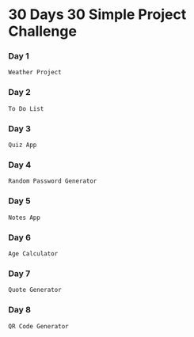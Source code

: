 # 30 Days 30 Simple Project Challenge

### Day 1
```
Weather Project
```

### Day 2
```
To Do List
```

### Day 3
```
Quiz App
```

### Day 4
```
Random Password Generator
```

### Day 5
```
Notes App
```

### Day 6
```
Age Calculator
```

### Day 7
```
Quote Generator
```

### Day 8
```
QR Code Generator
```